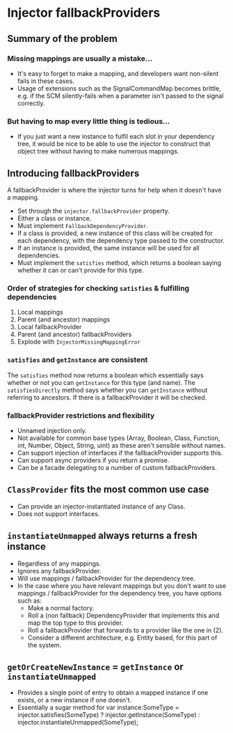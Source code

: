 # Injector fallbackProviders

## Summary of the problem

### Missing mappings are usually a mistake...

- It's easy to forget to make a mapping, and developers want non-silent fails in these cases.
- Usage of extensions such as the SignalCommandMap becomes brittle, e.g. if the SCM silently-fails when a parameter isn't passed to the signal correctly.

### But having to map every little thing is tedious...

- If you just want a new instance to fulfil each slot in your dependency tree, it would be nice to be able to use the injector to construct that object tree without having to make numerous mappings.

## Introducing fallbackProviders

A fallbackProvider is where the injector turns for help when it doesn't have a mapping.

- Set through the `injector.fallbackProvider` property.
- Either a class or instance.
- Must implement `FallbackDependencyProvider`.
- If a class is provided, a new instance of this class will be created for each dependency, with the dependency type passed to the constructor.
- If an instance is provided, the same instance will be used for all dependencies.
- Must implement the `satisfies` method, which returns a boolean saying whether it can or can't provide for this type.

### Order of strategies for checking `satisfies` & fulfilling dependencies

1. Local mappings
2. Parent (and ancestor) mappings
3. Local fallbackProvider
4. Parent (and ancestor) fallbackProviders
5. Explode with `InjectorMissingMappingError`

### `satisfies` and `getInstance` are consistent

The `satisfies` method now returns a boolean which essentially says whether or not you can `getInstance` for this type (and name).
The `satisfiesDirectly` method says whether you can `getInstance` without referring to ancestors.
If there is a fallbackProvider it will be checked.

### fallbackProvider restrictions and flexibility

- Unnamed injection only.
- Not available for common base types (Array, Boolean, Class, Function, int, Number, Object, String, uint) as these aren't sensible without names.
- Can support injection of interfaces if the fallbackProvider supports this.
- Can support async providers if you return a promise.
- Can be a facade delegating to a number of custom fallbackProviders.

## `ClassProvider` fits the most common use case

- Can provide an injector-instantiated instance of any Class.
- Does not support interfaces.

## `instantiateUnmapped` always returns a fresh instance

- Regardless of any mappings.
- Ignores any fallbackProvider.
- Will use mappings / fallbackProvider for the dependency tree.
- In the case where you have relevant mappings but you don't want to use mappings / fallbackProvider for the dependency tree, you have options such as:
	* Make a normal factory.
	* Roll a (non fallback) DependencyProvider that implements this and map the top type to this provider.
	* Roll a fallbackProvider that forwards to a provider like the one in (2).
	* Consider a different architecture, e.g. Entity based, for this part of the system.

## `getOrCreateNewInstance` = `getInstance` or `instantiateUnmapped`

- Provides a single point of entry to obtain a mapped instance if one exists, or a new instance if one doesn't.
- Essentially a sugar method for 
	var instance:SomeType = injector.satisfies(SomeType) 
								? injector.getInstance(SomeType) 
								: injector.instantiateUnmapped(SomeType);


